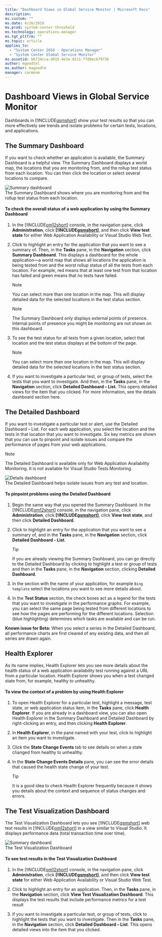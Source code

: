 ```yaml
---
title: "Dashboard Views in Global Service Monitor | Microsoft Docs"
description: 
ms.custom: ""
ms.date: 4/26/2018
ms.prod: system-center-threshold
ms.technology: operations-manager
ms.tgt_pltfrm: ""
ms.topic: article
applies_to: 
  - "System Center 2016 - Operations Manager"
  - "System Center Global Service Monitor"
ms.assetid: b6734cca-d015-4e3a-9211-ffd0ec679736
author: mgoedtel
ms.author: magoedte
manager: carmonm
---
```

# Dashboard Views in Global Service Monitor
Dashboards in [!INCLUDE[gsmshort](../includes/gsmshort-md.md)] show your test results so that you can more effectively see trends and isolate problems for certain tests, locations, and applications.  
  
## The Summary Dashboard  
 If you want to check whether an application is available, the Summary Dashboard is a helpful view. The Summary Dashboard displays a world map, the locations that you are monitoring from, and the rollup test status from each location. You can then click the location or select several locations to compare.  
  
 ![Summary dashboard](../media/gsm/outsidein-summarydashboard.gif "OutsideIn_SummaryDashboard")  
The Summary Dashboard shows where you are monitoring from and the rollup test status from each location.  
  
#### To check the overall status of a web application by using the Summary Dashboard  
  
1.  In the [!INCLUDE[om12short](../includes/om12short-md.md)] console, in the navigation pane, click **Administration**, click **[!INCLUDE[gsmshort](../includes/gsmshort-md.md)]**, and then click **View test state** for either Web Application Availability or Visual Studio Web Test.  
  
2.  Click to highlight an entry for the application that you want to see a summary of. Then, in the **Tasks** pane, in the **Navigation** section, click **Summary Dashboard**. This displays a dashboard for the whole application—a world map that shows all locations the application is being tested from and the worst rollup status of all the tests from each location. For example, red means that at least one test from that location has failed and green means that no tests have failed.  
  
    > [!NOTE]
    >  You can select more than one location in the map. This will display detailed data for the selected locations in the test status section.  
  
    > [!NOTE]
    >  The Summary Dashboard only displays external points of presence. Internal points of presence you might be monitoring are not shown on this dashboard.  
  
3.  To see the test status for all tests from a given location, select that location and the test status displays at the bottom of the page.  
  
    > [!NOTE]
    >  You can select more than one location in the map. This will display detailed data for the selected locations in the test status section.  
  
4.  If you want to investigate a particular test, or group of tests, select the tests that you want to investigate. And then, in the **Tasks** pane, in the **Navigation** section, click **Detailed Dashboard – List**. This opens detailed views for the item that you clicked. For more information, see the details dashboard section here.  
  
## The Detailed Dashboard  
 If you want to investigate a particular test or alert, use the Detailed Dashboard – List. For each web application, you select the location and the tests in that location that you want to investigate. Six key metrics are shown that you can use to pinpoint and isolate issues and compare the performance of pages from your web applications.  
  
> [!NOTE]
>  The Detailed Dashboard is available only for Web Application Availability Monitoring. It is not available for Visual Studio Tests Monitoring.  
  
 ![Details dashboard](../media/gsm/outsidein-details.gif "OutsideIn_Details")  
The Detailed Dashboard helps isolate issues from any test and location.  
  
#### To pinpoint problems using the Detailed Dashboard  
  
1.  Begin the same way that you opened the Summary Dashboard. In the [!INCLUDE[om12short](../includes/om12short-md.md)] console, in the navigation pane, click **Administration**, click **[!INCLUDE[gsmshort](../includes/gsmshort-md.md)]**, click **View test state**, and then click **Detailed Dashboard**.  
  
2.  Click to highlight an entry for the application that you want to see a summary of, and in the **Tasks** pane, in the **Navigation** section, click **Detailed Dashboard - List**.  
  
    > [!TIP]
    >  If you are already viewing the Summary Dashboard, you can go directly to the Detailed Dashboard by clicking to highlight a test or group of tests and then in the **Tasks** pane, in the **Navigation** section, clicking **Detailed Dashboard**.  
  
3.  In the section with the name of your application, for example `Bing template` select the locations you want to see more details about.  
  
4.  In the **Test Status** section, the check boxes act as a legend for the tests that you want to investigate in the performance graphs. For example, you can select the same page being tested from different locations to see how the pages are performing for the different locations. Selection (blue highlighting) determines which tasks are available and can be run.  
  
 **Known issue for Beta:** When you select a series in the Detailed Dashboard, all performance charts are first cleared of any existing data, and then all series are drawn again.  
  
## Health Explorer  
 As its name implies, Health Explorer lets you see more details about the health status of a web application availability test running against a URL from a particular location. Health Explorer shows you when a test changed state from, for example, healthy to unhealthy.  
  
#### To view the context of a problem by using Health Explorer  
  
1.  To open Health Explorer for a particular test, highlight a message, test state, or web application status item, in the **Tasks** pane, click **Health Explorer**. If you are already in a dashboard view, you can also open Health Explorer in the Summary Dashboard and Detailed Dashboard by right-clicking an entry, and then clicking **Health Explorer**.  
  
2.  In **Health Explorer**, in the pane named with your test, click to highlight an item you want to investigate.  
  
3.  Click the **State Change Events** tab to see details on when a state changed from healthy to unhealthy.  
  
4.  In the **State Change Events Details** pane, you can see the error details that caused the health state change of your test.  
  
    > [!TIP]
    >  It is a good idea to check Health Explorer frequently because it shows you details about the context and sequence of status changes and errors.  
  
## The Test Visualization Dashboard  
 The Test Visualization Dashboard lets you see [!INCLUDE[gsmshort](../includes/gsmshort-md.md)] web test results in [!INCLUDE[om12short](../includes/om12short-md.md)] in a view similar to Visual Studio. It displays performance data (total transaction time over time).  
  
 ![Summary dashboard](../media/gsm/outsidein-summarydashboard.gif "OutsideIn_SummaryDashboard")  
The Test Visualization Dashboard  
  
#### To see test results in the Test Visualization Dashboard  
  
1.  In the [!INCLUDE[om12short](../includes/om12short-md.md)] console, in the navigation pane, click **Administration**, click **[!INCLUDE[gsmshort](../includes/gsmshort-md.md)]**, and then click **View test state** for either Web Application Availability or Visual Studio Web Test.  
  
2.  Click to highlight an entry for an application. Then, in the **Tasks** pane, in the **Navigation** section, click **View Test Visualization Dashboard**. This displays the test results that include performance metrics for a test result  
  
3.  If you want to investigate a particular test, or group of tests, click to highlight the tests that you want to investigate. Then in the **Tasks** pane, in the **Navigation** section, click **Detailed Dashboard – List**. This opens detailed views into the item that you clicked.